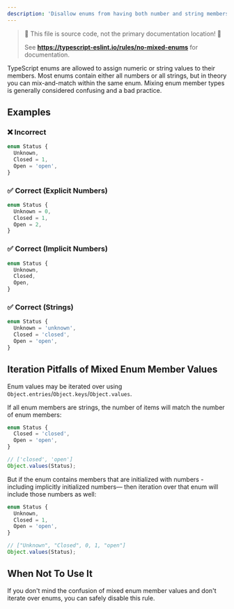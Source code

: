 ```yaml
---
description: 'Disallow enums from having both number and string members.'
---
```


> 🛑 This file is source code, not the primary documentation location! 🛑
>
> See **<https://typescript-eslint.io/rules/no-mixed-enums>** for documentation.

TypeScript enums are allowed to assign numeric or string values to their members.
Most enums contain either all numbers or all strings, but in theory you can mix-and-match within the same enum.
Mixing enum member types is generally considered confusing and a bad practice.

## Examples

<!--tabs-->

### ❌ Incorrect

```ts
enum Status {
  Unknown,
  Closed = 1,
  Open = 'open',
}
```

### ✅ Correct (Explicit Numbers)

```ts
enum Status {
  Unknown = 0,
  Closed = 1,
  Open = 2,
}
```

### ✅ Correct (Implicit Numbers)

```ts
enum Status {
  Unknown,
  Closed,
  Open,
}
```

### ✅ Correct (Strings)

```ts
enum Status {
  Unknown = 'unknown',
  Closed = 'closed',
  Open = 'open',
}
```

## Iteration Pitfalls of Mixed Enum Member Values

Enum values may be iterated over using `Object.entries`/`Object.keys`/`Object.values`.

If all enum members are strings, the number of items will match the number of enum members:

```ts
enum Status {
  Closed = 'closed',
  Open = 'open',
}

// ['closed', 'open']
Object.values(Status);
```

But if the enum contains members that are initialized with numbers -including implicitly initialized numbers— then iteration over that enum will include those numbers as well:

```ts
enum Status {
  Unknown,
  Closed = 1,
  Open = 'open',
}

// ["Unknown", "Closed", 0, 1, "open"]
Object.values(Status);
```

## When Not To Use It

If you don't mind the confusion of mixed enum member values and don't iterate over enums, you can safely disable this rule.
